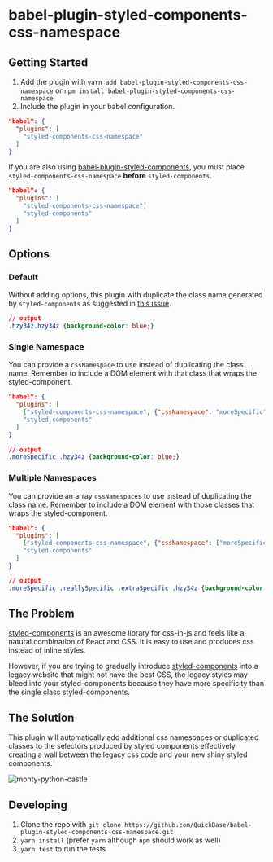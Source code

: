 # babel-plugin-styled-components-css-namespace

## Getting Started

1. Add the plugin with `yarn add babel-plugin-styled-components-css-namespace` or `npm install babel-plugin-styled-components-css-namespace`
1. Include the plugin in your babel configuration.

``` json
"babel": {
  "plugins": [
    "styled-components-css-namespace"
  ]
}
```

If you are also using [babel-plugin-styled-components](https://github.com/styled-components/babel-plugin-styled-components), you must place `styled-components-css-namespace` **before** `styled-components`.

``` json
"babel": {
  "plugins": [
    "styled-components-css-namespace",
    "styled-components"
  ]
}
```

## Options

### Default

Without adding options, this plugin with duplicate the class name generated by `styled-components` as suggested in [this issue](https://github.com/styled-components/styled-components/issues/613).

``` css
// output
.hzy34z.hzy34z {background-color: blue;}
```

### Single Namespace

You can provide a `cssNamespace` to use instead of duplicating the class name. Remember to include a DOM element with that class that wraps the styled-component.

``` json
"babel": {
  "plugins": [
    ["styled-components-css-namespace", {"cssNamespace": "moreSpecific"}],
    "styled-components"
  ]
}
```

``` css
// output
.moreSpecific .hzy34z {background-color: blue;}
```

### Multiple Namespaces

You can provide an array `cssNamespace`s to use instead of duplicating the class name. Remember to include a DOM element with those classes that wraps the styled-component.

``` json
"babel": {
  "plugins": [
    ["styled-components-css-namespace", {"cssNamespace": ["moreSpecific", "reallySpecific", "extraSpecific"]}],
    "styled-components"
  ]
}
```

``` css
// output
.moreSpecific .reallySpecific .extraSpecific .hzy34z {background-color: blue;}
```

## The Problem

[styled-components](https://github.com/QuickBase/styled-components) is an awesome library for css-in-js and feels like a natural combination of React and CSS. It is easy to use and produces css instead of inline styles.

However, if you are trying to gradually introduce [styled-components](https://github.com/QuickBase/styled-components) into a legacy website that might not have the best CSS, the legacy styles may bleed into your styled-components because they have more specificity than the single class styled-components.

## The Solution

This plugin will automatically add additional css namespaces or duplicated classes to the selectors produced by styled components effectively creating a wall between the legacy css code and your new shiny styled components.

![monty-python-castle](http://gph.is/10jd3gV)

## Developing

1. Clone the repo with `git clone https://github.com/QuickBase/babel-plugin-styled-components-css-namespace.git`
1. `yarn install` (prefer `yarn` although `npm` should work as well)
1. `yarn test` to run the tests
